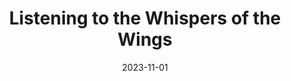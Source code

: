 ---
date: "2023-11-01"
external_link: 
image:
  caption: 
  focal_point: Smart
summary: Discovery 50(1):85-90
tags:
- English

title: Listening to the Whispers of the Wings
url_code: ""
url_pdf: ""
url_slides: ""
url_video: ""
---